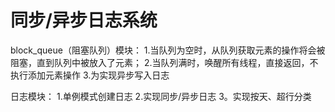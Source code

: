 同步/异步日志系统
==============

block_queue（阻塞队列）模块：
1.当队列为空时，从队列获取元素的操作将会被阻塞，直到队列中被放入了元素；
2.当队列满时，唤醒所有线程，直接返回，不执行添加元素操作
3.为实现异步写入日志

日志模块：
1.单例模式创建日志
2.实现同步/异步日志
3。实现按天、超行分类
